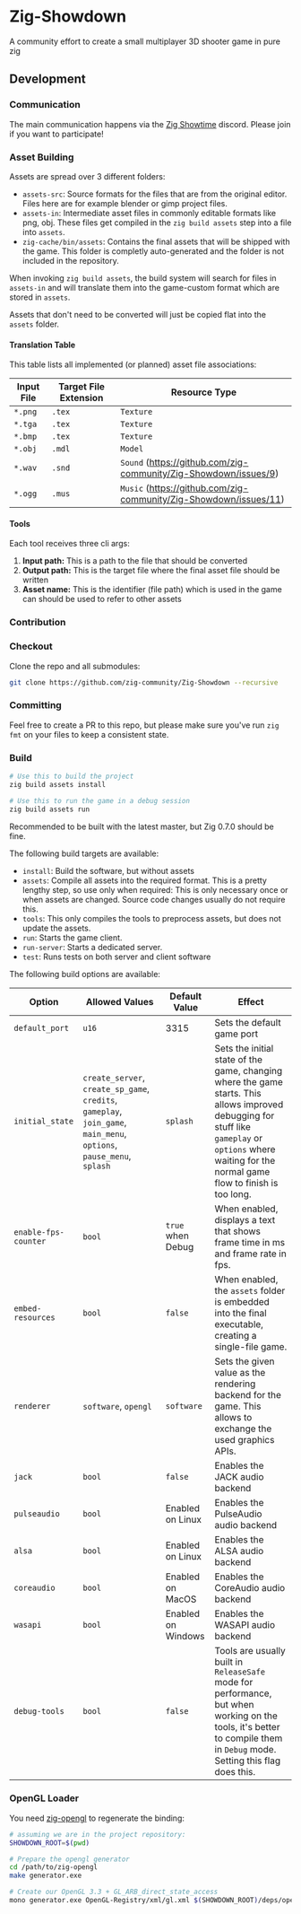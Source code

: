 # Zig-Showdown
A community effort to create a small multiplayer 3D shooter game in pure zig

## Development

### Communication

The main communication happens via the [Zig Showtime](https://discord.gg/p4bUwnf92n) discord. Please join if you want to participate!

### Asset Building

Assets are spread over 3 different folders:
- `assets-src`: Source formats for the files that are from the original editor. Files here are for example blender or gimp project files.
- `assets-in`: Intermediate asset files in commonly editable formats like png, obj. These files get compiled in the `zig build assets` step into a file into `assets`.
- `zig-cache/bin/assets`: Contains the final assets that will be shipped with the game. This folder is completly auto-generated and the folder is not included in the repository.

When invoking `zig build assets`, the build system will search for files in `assets-in` and will translate them into the game-custom format which are stored in `assets`.

Assets that don't need to be converted will just be copied flat into the `assets` folder.

#### Translation Table

This table lists all implemented (or planned) asset file associations:

| Input File | Target File Extension | Resource Type |
|------------|-----------------------|---------------|
| `*.png`    | `.tex`                | `Texture`     |
| `*.tga`    | `.tex`                | `Texture`     |
| `*.bmp`    | `.tex`                | `Texture`     |
| `*.obj`    | `.mdl`                | `Model`       |
| `*.wav`    | `.snd`                | `Sound` (https://github.com/zig-community/Zig-Showdown/issues/9)  |
| `*.ogg`    | `.mus`                | `Music` (https://github.com/zig-community/Zig-Showdown/issues/11) |


#### Tools 

Each tool receives three cli args:
1. **Input path:** This is a path to the file that should be converted
2. **Output path:** This is the target file where the final asset file should be written
3. **Asset name:** This is the identifier (file path) which is used in the game can should be used to refer to other assets

### Contribution

### Checkout

Clone the repo and all submodules:
```sh
git clone https://github.com/zig-community/Zig-Showdown --recursive
```

### Committing

Feel free to create a PR to this repo, but please make sure you've run `zig fmt` on your files to keep a consistent state.

### Build

```sh
# Use this to build the project
zig build assets install

# Use this to run the game in a debug session
zig build assets run
```

Recommended to be built with the latest master, but Zig 0.7.0 should be fine.

The following build targets are available:

- `install`: Build the software, but without assets
- `assets`: Compile all assets into the required format. This is a pretty lengthy step, so use only when required: This is only necessary once or when assets are changed. Source code changes usually do not require this.
- `tools`: This only compiles the tools to preprocess assets, but does not update the assets.
- `run`: Starts the game client.
- `run-server`: Starts a dedicated server.
- `test`: Runs tests on both server and client software

The following build options are available:

| Option               | Allowed Values | Default Value      | Effect                     |
|----------------------|----------------|--------------------|----------------------------|
| `default_port`       | `u16`          | 3315               | Sets the default game port |
| `initial_state`      | `create_server`, `create_sp_game`, `credits`, `gameplay`, `join_game`, `main_menu`, `options`, `pause_menu`, `splash`  | `splash` | Sets the initial state of the game, changing where the game starts. This allows improved debugging for stuff like `gameplay` or `options` where waiting for the normal game flow to finish is too long. |
| `enable-fps-counter` | `bool`         | `true` when Debug  | When enabled, displays a text that shows frame time in ms and frame rate in fps. |
| `embed-resources`    | `bool`         | `false`            | When enabled, the `assets` folder is embedded into the final executable, creating a single-file game. |
| `renderer`           | `software`, `opengl` | `software` | Sets the given value as the rendering backend for the game. This allows to exchange the used graphics APIs. |
| `jack`               | `bool`         | `false`            | Enables the JACK audio backend |
| `pulseaudio`         | `bool`         | Enabled on Linux   | Enables the PulseAudio audio backend |
| `alsa`               | `bool`         | Enabled on Linux   | Enables the ALSA audio backend |
| `coreaudio`          | `bool`         | Enabled on MacOS   | Enables the CoreAudio audio backend |
| `wasapi`             | `bool`         | Enabled on Windows | Enables the WASAPI audio backend |
| `debug-tools`        | `bool`         | `false`            | Tools are usually built in `ReleaseSafe` mode for performance, but when working on the tools, it's better to compile them in `Debug` mode. Setting this flag does this. |

### OpenGL Loader

You need [zig-opengl](https://github.com/MasterQ32/zig-opengl) to regenerate the binding:

```sh
# assuming we are in the project repository:
SHOWDOWN_ROOT=$(pwd)

# Prepare the opengl generator
cd /path/to/zig-opengl
make generator.exe

# Create our OpenGL 3.3 + GL_ARB_direct_state_access
mono generator.exe OpenGL-Registry/xml/gl.xml $(SHOWDOWN_ROOT)/deps/opengl/gl_3v3_with_exts.zig GL_VERSION_3_3 GL_ARB_direct_state_access GL_KHR_debug
```